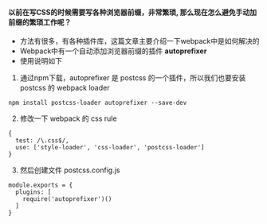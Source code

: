#### 以前在写CSS的时候需要写各种浏览器前缀，非常繁琐, 那么现在怎么避免手动加前缀的繁琐工作呢？
- 方法有很多，有各种插件库，这篇文章主要介绍一下webpack中是如何解决的
- Webpack中有一个自动添加浏览器前缀的插件 **autoprefixer**
- 使用说明如下
1. 通过npm下载，autoprefixer 是 postcss 的一个插件，所以我们也要安装 postcss 的 webpack loader
```
npm install postcss-loader autoprefixer --save-dev
```
2. 修改一下 webpack 的 css rule
```
{
  test: /\.css$/,
  use: ['style-loader', 'css-loader', 'postcss-loader']
}
```
3. 然后创建文件 postcss.config.js
```
module.exports = {
  plugins: [
    require('autoprefixer')()
  ]
}
```